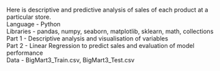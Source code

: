 Here is descriptive and predictive analysis of sales of each product at a particular store. <br />
Language - Python <br />
Libraries - pandas, numpy, seaborn, matplotlib, sklearn, math, collections <br />
Part 1 - Descriptive analysis and visualisation of variables <br />
Part 2 - Linear Regression to predict sales and evaluation of model performance <br />
Data - BigMart3_Train.csv, BigMart3_Test.csv 
